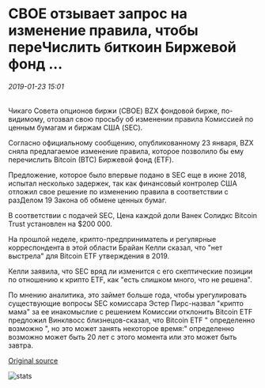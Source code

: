 # CBOE отзывает запрос на изменение правила, чтобы переЧислить биткоин Биржевой фонд ...

###### 2019-01-23 15:01

Чикаго Совета опционов биржи (CBOE) BZX фондовой бирже, по-видимому, отозвал свою просьбу об изменении правила Комиссией по ценным бумагам и биржам США (SEC).

Согласно официальному сообщению, опубликованному 23 января, BZX сняла предлагаемое изменение правила, которое позволило бы ему перечислить Bitcoin (BTC) Биржевой фонд (ETF).

Предложение, которое было впервые подано в SEC еще в июне 2018, испытал несколько задержек, так как финансовый контролер США отложил свое решение по изменению правила в соответствии с разДелом 19 Закона об обмене ценных бумаг.

В соответствии с подачей SEC, Цена каждой доли Ванек Солидкс Bitcoin Trust установлен на $200 000.

На прошлой неделе, крипто-предприниматель и регулярные корреспондента в этой области Брайан Келли сказал, что "нет выстрела" для Bitcoin ETF утверждения в 2019.

Келли заявила, что SEC вряд ли изменится с его скептические позиции по отношению к крипто ETF, как "есть слишком много, что не решена".

По мнению аналитика, это займет больше года, чтобы урегулировать существующие вопросы SEC комиссара Эстер Пирс-назвал "крипто мама" за ее инакомыслие с решением Комиссии отклонить Bitcoin ETF предложил Винклвосс близнецов-сказал, что Bitcoin ETF " определенно возможно ", но это может занять некоторое время:" определенно возможно может быть 20 лет с этого момента или это может быть завтра.

[Original source](https://cointelegraph.com/news/cboe-withdraws-rule-change-request-to-list-bitcoin-exchange-traded-fund)

![stats](https://c.statcounter.com/11760860/0/a89fa40b/1/ "stats")